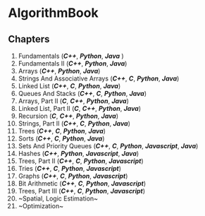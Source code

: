 # AlgorithmBook

## Chapters

1. Fundamentals (***C++***, ***Python***, ***Java*** )
2. Fundamentals II (***C++***, ***Python***, ***Java***)
3. Arrays (***C++***, ***Python***, ***Java***)
4. Strings And Associative Arrays (***C++***, ***C***, ***Python***,  ***Java***)
5. Linked List (***C++***, ***C***, ***Python***, ***Java***)
6. Queues And Stacks (***C++***, ***C***, ***Python***, ***Java***)
7. Arrays, Part II (***C***, ***C++***, ***Python***, ***Java***)
8. Linked List, Part II (***C***, ***C++***, ***Python***, ***Java***)
9. Recursion (***C***, ***C++***, ***Python***, ***Java***)
10. Strings, Part II (***C++***, ***C***, ***Python***, ***Java***)
11. Trees (***C++***, ***C***, ***Python***, ***Java***)
12. Sorts (***C++***, ***C***, ***Python***, ***Java***)
13. Sets And Priority Queues (***C++***, ***C***, ***Python***, ***Javascript***, ***Java***)
14. Hashes (***C++***, ***Python***, ***Javascript***, ***Java***)
15. Trees, Part II (***C++***, ***C***, ***Python***, ***Javascript***)
16. Tries (***C++***, ***C***, ***Python***, ***Javascript***)
17. Graphs (***C++***, ***C***, ***Python***, ***Javascript***)
18. Bit Arithmetic (***C++***, ***C***, ***Python***, ***Javascript***)
19. Trees, Part III (***C++***, ***C***, ***Python***, ***Javascript***)
20. ~Spatial, Logic Estimation~
21. ~Optimization~
